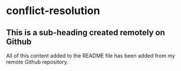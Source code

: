 # conflict-resolution

## This is a sub-heading created remotely on Github

All of this content added to the README file has been added from my remote Github repository.
